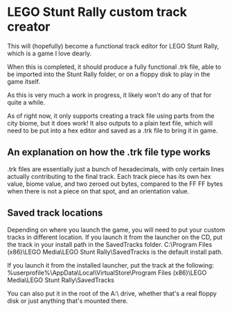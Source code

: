 # LEGO Stunt Rally custom track creator

This will (hopefully) become a functional track editor for LEGO Stunt Rally, which is a game I love dearly. 

When this is completed, it should produce a fully functional .trk file, able to be imported into the Stunt Rally folder, or on a floppy disk to play in the game itself.

As this is very much a work in progress, it likely won't do any of that for quite a while.

As of right now, it only supports creating a track file using parts from the city biome, but it does work! It also outputs to a plain text file, which will need to be put into a hex editor and saved as a .trk file to bring it in game.

## An explanation on how the .trk file type works

.trk files are essentially just a bunch of hexadecimals, with only certain lines actually contributing to the final track.
Each track piece has its own hex value, biome value, and two zeroed out bytes, compared to the FF FF bytes when there is not a piece on that spot, and an orientation value.

## Saved track locations
Depending on where you launch the game, you will need to put your custom tracks in different location.
If you launch it from the launcher on the CD, put the track in your install path in the SavedTracks folder.
C:\Program Files (x86)\LEGO Media\LEGO Stunt Rally\SavedTracks is the default install path.

If you launch it from the installed launcher, put the track at the following:
%userprofile%\AppData\Local\VirtualStore\Program Files (x86)\LEGO Media\LEGO Stunt Rally\SavedTracks

You can also put it in the root of the A:\ drive, whether that's a real floppy disk or just anything that's mounted there.
